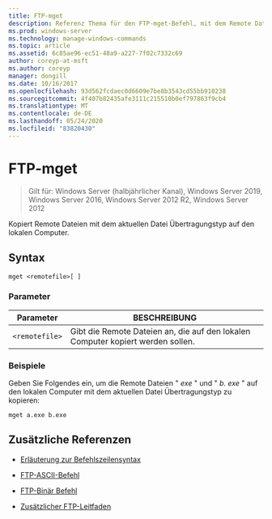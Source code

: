 ```yaml
---
title: FTP-mget
description: Referenz Thema für den FTP-mget-Befehl, mit dem Remote Dateien mit dem aktuellen Datei Übertragungstyp auf den lokalen Computer kopiert werden.
ms.prod: windows-server
ms.technology: manage-windows-commands
ms.topic: article
ms.assetid: 6c85ae96-ec51-48a9-a227-7f02c7332c69
author: coreyp-at-msft
ms.author: coreyp
manager: dongill
ms.date: 10/16/2017
ms.openlocfilehash: 93d562fcdaec0d6609e7be8b3543cd55bb910238
ms.sourcegitcommit: 4f407b82435afe3111c215510b0ef797863f9cb4
ms.translationtype: MT
ms.contentlocale: de-DE
ms.lasthandoff: 05/24/2020
ms.locfileid: "83820430"
---
```

# <a name="ftp-mget"></a>FTP-mget

> Gilt für: Windows Server (halbjährlicher Kanal), Windows Server 2019, Windows Server 2016, Windows Server 2012 R2, Windows Server 2012

Kopiert Remote Dateien mit dem aktuellen Datei Übertragungstyp auf den lokalen Computer.

## <a name="syntax"></a>Syntax

```
mget <remotefile>[ ]
```

### <a name="parameters"></a>Parameter

| Parameter | BESCHREIBUNG |
| --------- | ----------- |
| `<remotefile>` | Gibt die Remote Dateien an, die auf den lokalen Computer kopiert werden sollen. |

### <a name="examples"></a>Beispiele

Geben Sie Folgendes ein, um die Remote Dateien " *exe* " und " *b. exe* " auf den lokalen Computer mit dem aktuellen Datei Übertragungstyp zu kopieren:

```
mget a.exe b.exe
```

## <a name="additional-references"></a>Zusätzliche Referenzen

- [Erläuterung zur Befehlszeilensyntax](command-line-syntax-key.md)

- [FTP-ASCII-Befehl](ftp-ascii.md)

- [FTP-Binär Befehl](ftp-binary.md)

- [Zusätzlicher FTP-Leitfaden](https://docs.microsoft.com/previous-versions/orphan-topics/ws.10/cc756013(v=ws.10))
